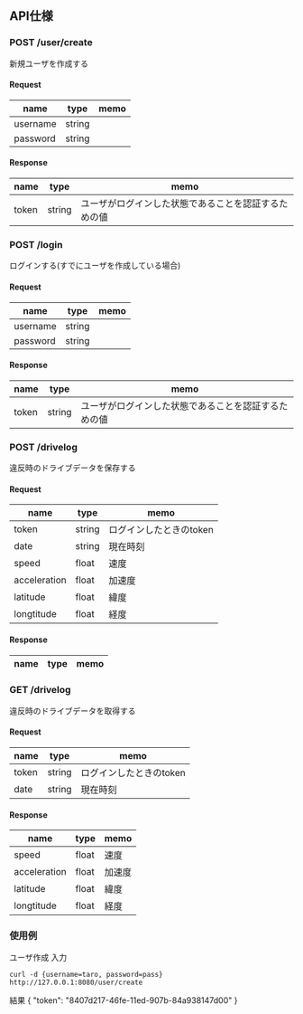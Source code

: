 ## API仕様
### POST /user/create
新規ユーザを作成する

#### Request
| name | type | memo |
|---|---|---|
| username | string | |
| password | string | |

#### Response
| name | type | memo |
|---|---|---|
| token | string | ユーザがログインした状態であることを認証するための値 |

### POST /login
ログインする(すでにユーザを作成している場合)

#### Request
| name | type | memo |
|---|---|---|
| username | string | |
| password | string | |

#### Response
| name | type | memo |
|---|---|---|
| token | string | ユーザがログインした状態であることを認証するための値 |

### POST /drivelog
違反時のドライブデータを保存する

#### Request
| name | type | memo |
|---|---|---|
| token | string | ログインしたときのtoken |
| date | string | 現在時刻 |
| speed | float | 速度 |
| acceleration | float | 加速度 |
| latitude | float | 緯度 |
| longtitude | float | 経度 |

#### Response
| name | type | memo |
|---|---|---|

### GET /drivelog
違反時のドライブデータを取得する

#### Request
| name | type | memo |
|---|---|---|
| token | string | ログインしたときのtoken |
| date | string | 現在時刻 |

#### Response
| name | type | memo |
|---|---|---|
| speed | float | 速度 |
| acceleration | float | 加速度 |
| latitude | float | 緯度 |
| longtitude | float | 経度 |


### 使用例
ユーザ作成
入力
```
curl -d {username=taro, password=pass} http://127.0.0.1:8080/user/create
```
結果
{
    "token": "8407d217-46fe-11ed-907b-84a938147d00"
}


